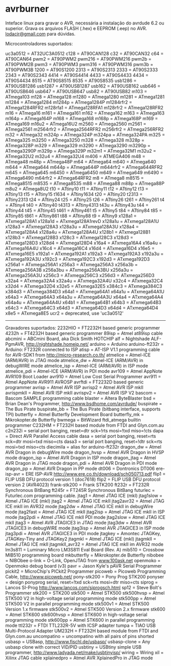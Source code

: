 # avrburner

Inteface linux para gravar o AVR, necessária a instalação do avrdude 6.2 ou superior.
Grava os arquivos FLASH (.hex) e EEPROM (.eep) no AVR.
lodacir@gmail.com para dúvidas.


Microcontroladores suportados:

  uc3a0512 = AT32UC3A0512
  c128     = AT90CAN128
  c32      = AT90CAN32
  c64      = AT90CAN64
  pwm2     = AT90PWM2
  pwm216   = AT90PWM216
  pwm2b    = AT90PWM2B
  pwm3     = AT90PWM3
  pwm316   = AT90PWM316
  pwm3b    = AT90PWM3B
  1200     = AT90S1200
  2313     = AT90S2313
  2333     = AT90S2333
  2343     = AT90S2343
  4414     = AT90S4414
  4433     = AT90S4433
  4434     = AT90S4434
  8515     = AT90S8515
  8535     = AT90S8535
  usb1286  = AT90USB1286
  usb1287  = AT90USB1287
  usb162   = AT90USB162
  usb646   = AT90USB646
  usb647   = AT90USB647
  usb82    = AT90USB82
  m103     = ATmega103
  m128     = ATmega128
  m1280    = ATmega1280
  m1281    = ATmega1281
  m1284    = ATmega1284
  m1284p   = ATmega1284P
  m1284rfr2 = ATmega1284RFR2
  m128rfa1 = ATmega128RFA1
  m128rfr2 = ATmega128RFR2
  m16      = ATmega16
  m161     = ATmega161
  m162     = ATmega162
  m163     = ATmega163
  m164p    = ATmega164P
  m168     = ATmega168
  m168p    = ATmega168P
  m169     = ATmega169
  m16u2    = ATmega16U2
  m2560    = ATmega2560
  m2561    = ATmega2561
  m2564rfr2 = ATmega2564RFR2
  m256rfr2 = ATmega256RFR2
  m32      = ATmega32
  m324p    = ATmega324P
  m324pa   = ATmega324PA
  m325     = ATmega325
  m3250    = ATmega3250
  m328     = ATmega328
  m328p    = ATmega328P
  m329     = ATmega329
  m3290    = ATmega3290
  m3290p   = ATmega3290P
  m329p    = ATmega329P
  m32m1    = ATmega32M1
  m32u2    = ATmega32U2
  m32u4    = ATmega32U4
  m406     = ATMEGA406
  m48      = ATmega48
  m48p     = ATmega48P
  m64      = ATmega64
  m640     = ATmega640
  m644     = ATmega644
  m644p    = ATmega644P
  m644rfr2 = ATmega644RFR2
  m645     = ATmega645
  m6450    = ATmega6450
  m649     = ATmega649
  m6490    = ATmega6490
  m64rfr2  = ATmega64RFR2
  m8       = ATmega8
  m8515    = ATmega8515
  m8535    = ATmega8535
  m88      = ATmega88
  m88p     = ATmega88P
  m8u2     = ATmega8U2
  t10      = ATtiny10
  t11      = ATtiny11
  t12      = ATtiny12
  t13      = ATtiny13
  t15      = ATtiny15
  t1634    = ATtiny1634
  t20      = ATtiny20
  t2313    = ATtiny2313
  t24      = ATtiny24
  t25      = ATtiny25
  t26      = ATtiny26
  t261     = ATtiny261
  t4       = ATtiny4
  t40      = ATtiny40
  t4313    = ATtiny4313
  t43u     = ATtiny43u
  t44      = ATtiny44
  t45      = ATtiny45
  t461     = ATtiny461
  t5       = ATtiny5
  t84      = ATtiny84
  t85      = ATtiny85
  t861     = ATtiny861
  t88      = ATtiny88
  t9       = ATtiny9
  x128a1   = ATxmega128A1
  x128a1d  = ATxmega128A1revD
  x128a1u  = ATxmega128A1U
  x128a3   = ATxmega128A3
  x128a3u  = ATxmega128A3U
  x128a4   = ATxmega128A4
  x128a4u  = ATxmega128A4U
  x128b1   = ATxmega128B1
  x128b3   = ATxmega128B3
  x128c3   = ATxmega128C3
  x128d3   = ATxmega128D3
  x128d4   = ATxmega128D4
  x16a4    = ATxmega16A4
  x16a4u   = ATxmega16A4U
  x16c4    = ATxmega16C4
  x16d4    = ATxmega16D4
  x16e5    = ATxmega16E5
  x192a1   = ATxmega192A1
  x192a3   = ATxmega192A3
  x192a3u  = ATxmega192A3U
  x192c3   = ATxmega192C3
  x192d3   = ATxmega192D3
  x256a1   = ATxmega256A1
  x256a3   = ATxmega256A3
  x256a3b  = ATxmega256A3B
  x256a3bu = ATxmega256A3BU
  x256a3u  = ATxmega256A3U
  x256c3   = ATxmega256C3
  x256d3   = ATxmega256D3
  x32a4    = ATxmega32A4
  x32a4u   = ATxmega32A4U
  x32c4    = ATxmega32C4
  x32d4    = ATxmega32D4
  x32e5    = ATxmega32E5
  x384c3   = ATxmega384C3
  x384d3   = ATxmega384D3
  x64a1    = ATxmega64A1
  x64a1u   = ATxmega64A1U
  x64a3    = ATxmega64A3
  x64a3u   = ATxmega64A3U
  x64a4    = ATxmega64A4
  x64a4u   = ATxmega64A4U
  x64b1    = ATxmega64B1
  x64b3    = ATxmega64B3
  x64c3    = ATxmega64C3
  x64d3    = ATxmega64D3
  x64d4    = ATxmega64D4
  x8e5     = ATxmega8E5
  ucr2     = deprecated, use 'uc3a0512'
  
--------------------------------------------------------------------------------------------------------------------  
Gravadores suportados:
   2232HIO          = FT2232H based generic programmer
  4232h            = FT4232H based generic programmer
  89isp            = Atmel at89isp cable
  abcmini          = ABCmini Board, aka Dick Smith HOTCHIP
  alf              = Nightshade ALF-PgmAVR, http://nightshade.homeip.net/
  arduino          = Arduino
  arduino-ft232r   = Arduino: FT232R connected to ISP
  atisp            = AT-ISP V1.1 programming cable for AVR-SDK1 from <http://micro-research.co.th/> 
  atmelice         = Atmel-ICE (ARM/AVR) in JTAG mode
  atmelice_dw      = Atmel-ICE (ARM/AVR) in debugWIRE mode
  atmelice_isp     = Atmel-ICE (ARM/AVR) in ISP mode
  atmelice_pdi     = Atmel-ICE (ARM/AVR) in PDI mode
  avr109           = Atmel AppNote AVR109 Boot Loader
  avr910           = Atmel Low Cost Serial Programmer
  avr911           = Atmel AppNote AVR911 AVROSP
  avrftdi          = FT2232D based generic programmer
  avrisp           = Atmel AVR ISP
  avrisp2          = Atmel AVR ISP mkII
  avrispmkII       = Atmel AVR ISP mkII
  avrispv2         = Atmel AVR ISP V2
  bascom           = Bascom SAMPLE programming cable
  blaster          = Altera ByteBlaster
  bsd              = Brian Dean's Programmer, http://www.bsdhome.com/avrdude/
  buspirate        = The Bus Pirate
  buspirate_bb     = The Bus Pirate (bitbang interface, supports TPI)
  butterfly        = Atmel Butterfly Development Board
  butterfly_mk     = Mikrokopter.de Butterfly
  bwmega           = BitWizard ftdi_atmega builtin programmer
  C232HM           = FT232H based module from FTDI and Glyn.com.au
  c2n232i          = serial port banging, reset=dtr sck=!rts mosi=!txd miso=!cts
  dapa             = Direct AVR Parallel Access cable
  dasa             = serial port banging, reset=rts sck=dtr mosi=txd miso=cts
  dasa3            = serial port banging, reset=!dtr sck=rts mosi=txd miso=cts
  diecimila        = alias for arduino-ft232r
  dragon_dw        = Atmel AVR Dragon in debugWire mode
  dragon_hvsp      = Atmel AVR Dragon in HVSP mode
  dragon_isp       = Atmel AVR Dragon in ISP mode
  dragon_jtag      = Atmel AVR Dragon in JTAG mode
  dragon_pdi       = Atmel AVR Dragon in PDI mode
  dragon_pp        = Atmel AVR Dragon in PP mode
  dt006            = Dontronics DT006
  ere-isp-avr      = ERE ISP-AVR <http://www.ere.co.th/download/sch050713.pdf>
  flip1            = FLIP USB DFU protocol version 1 (doc7618)
  flip2            = FLIP USB DFU protocol version 2 (AVR4023)
  frank-stk200     = Frank STK200
  ft232r           = FT232R Synchronous BitBang
  ft245r           = FT245R Synchronous BitBang
  futurlec         = Futurlec.com programming cable.
  jtag1            = Atmel JTAG ICE (mkI)
  jtag1slow        = Atmel JTAG ICE (mkI)
  jtag2            = Atmel JTAG ICE mkII
  jtag2avr32       = Atmel JTAG ICE mkII im AVR32 mode
  jtag2dw          = Atmel JTAG ICE mkII in debugWire mode
  jtag2fast        = Atmel JTAG ICE mkII
  jtag2isp         = Atmel JTAG ICE mkII in ISP mode
  jtag2pdi         = Atmel JTAG ICE mkII PDI mode
  jtag2slow        = Atmel JTAG ICE mkII
  jtag3            = Atmel AVR JTAGICE3 in JTAG mode
  jtag3dw          = Atmel AVR JTAGICE3 in debugWIRE mode
  jtag3isp         = Atmel AVR JTAGICE3 in ISP mode
  jtag3pdi         = Atmel AVR JTAGICE3 in PDI mode
  jtagkey          = Amontec JTAGKey, JTAGKey-Tiny and JTAGKey2
  jtagmkI          = Atmel JTAG ICE (mkI)
  jtagmkII         = Atmel JTAG ICE mkII
  jtagmkII_avr32   = Atmel JTAG ICE mkII im AVR32 mode
  lm3s811          = Luminary Micro LM3S811 Eval Board (Rev. A)
  mib510           = Crossbow MIB510 programming board
  mkbutterfly      = Mikrokopter.de Butterfly
  nibobee          = NIBObee
  o-link           = O-Link, OpenJTAG from www.100ask.net
  openmoko         = Openmoko debug board (v3)
  pavr             = Jason Kyle's pAVR Serial Programmer
  pickit2          = MicroChip's PICkit2 Programmer
  picoweb          = Picoweb Programming Cable, http://www.picoweb.net/
  pony-stk200      = Pony Prog STK200
  ponyser          = design ponyprog serial, reset=!txd sck=rts mosi=dtr miso=cts
  siprog           = Lancos SI-Prog <http://www.lancos.com/siprogsch.html>
  sp12             = Steve Bolt's Programmer
  stk200           = STK200
  stk500           = Atmel STK500
  stk500hvsp       = Atmel STK500 V2 in high-voltage serial programming mode
  stk500pp         = Atmel STK500 V2 in parallel programming mode
  stk500v1         = Atmel STK500 Version 1.x firmware
  stk500v2         = Atmel STK500 Version 2.x firmware
  stk600           = Atmel STK600
  stk600hvsp       = Atmel STK600 in high-voltage serial programming mode
  stk600pp         = Atmel STK600 in parallel programming mode
  ttl232r          = FTDI TTL232R-5V with ICSP adapter
  tumpa            = TIAO USB Multi-Protocol Adapter
  UM232H           = FT232H based module from FTDI and Glyn.com.au
  uncompatino      = uncompatino with all pairs of pins shorted
  usbasp           = USBasp, http://www.fischl.de/usbasp/
  usbasp-clone     = Any usbasp clone with correct VID/PID
  usbtiny          = USBtiny simple USB programmer, http://www.ladyada.net/make/usbtinyisp/
  wiring           = Wiring
  xil              = Xilinx JTAG cable
  xplainedpro      = Atmel AVR XplainedPro in JTAG mode

  
